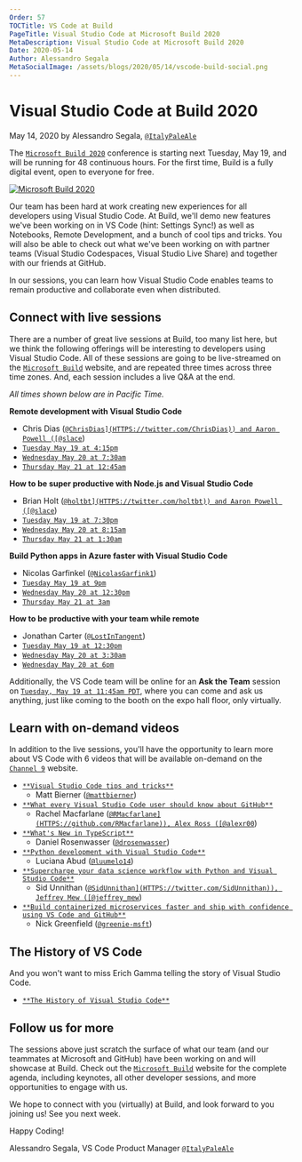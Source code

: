 ```yaml
---
Order: 57
TOCTitle: VS Code at Build
PageTitle: Visual Studio Code at Microsoft Build 2020
MetaDescription: Visual Studio Code at Microsoft Build 2020
Date: 2020-05-14
Author: Alessandro Segala
MetaSocialImage: /assets/blogs/2020/05/14/vscode-build-social.png
---
```


# Visual Studio Code at Build 2020

May 14, 2020 by Alessandro Segala,
[`@ItalyPaleAle`](HTTPS://twitter.com/ItalyPaleAle)

The [`Microsoft Build 2020`](HTTPS://mybuild.microsoft.com) conference is
starting next Tuesday, May 19, and will be running for 48 continuous hours. For
the first time, Build is a fully digital event, open to everyone for free.

[![Microsoft Build 2020](build-2020.png)](HTTPS://mybuild.microsoft.com)

Our team has been hard at work creating new experiences for all developers using
Visual Studio Code. At Build, we'll demo new features we've been working on in
VS Code (hint: Settings Sync!) as well as Notebooks, Remote Development, and a
bunch of cool tips and tricks. You will also be able to check out what we've
been working on with partner teams (Visual Studio Codespaces, Visual Studio Live
Share) and together with our friends at GitHub.

In our sessions, you can learn how Visual Studio Code enables teams to remain
productive and collaborate even when distributed.

## Connect with live sessions

There are a number of great live sessions at Build, too many list here, but we
think the following offerings will be interesting to developers using Visual
Studio Code. All of these sessions are going to be live-streamed on the
[`Microsoft Build`](HTTPS://mybuild.microsoft.com/) website, and are repeated
three times across three time zones. And, each session includes a live Q&A at
the end.

_All times shown below are in Pacific Time._

**Remote development with Visual Studio Code**

- Chris Dias ([`@ChrisDias](HTTPS://twitter.com/ChrisDias)) and Aaron Powell
  ([@slace`](HTTPS://twitter.com/slace))
- [`Tuesday May 19 at 4:15pm`](HTTPS://mybuild.microsoft.com/sessions/44eb0651-9449-4a50-b344-638ec520e042)
- [`Wednesday May 20 at 7:30am`](HTTPS://mybuild.microsoft.com/sessions/5bf61d0b-f4af-4b2e-bcb4-56829ada4e5b)
- [`Thursday May 21 at 12:45am`](HTTPS://mybuild.microsoft.com/sessions/98051ab8-b26e-4582-9215-5d21f2b18afd)

**How to be super productive with Node.js and Visual Studio Code**

- Brian Holt ([`@holtbt](HTTPS://twitter.com/holtbt)) and Aaron Powell
  ([@slace`](HTTPS://twitter.com/slace))
- [`Tuesday May 19 at 7:30pm`](HTTPS://mybuild.microsoft.com/sessions/28de040a-934e-4890-9168-58501e070653)
- [`Wednesday May 20 at 8:15am`](HTTPS://mybuild.microsoft.com/sessions/a908c4f8-210f-49b4-a7fe-671b4e3890f9)
- [`Thursday May 21 at 1:30am`](HTTPS://mybuild.microsoft.com/sessions/0f743b92-55fd-4c51-8ac5-bc30b56e07e1)

**Build Python apps in Azure faster with Visual Studio Code**

- Nicolas Garfinkel ([`@NicolasGarfink1`](HTTPS://twitter.com/NicolasGarfink1))
- [`Tuesday May 19 at 9pm`](HTTPS://mybuild.microsoft.com/sessions/4b7d35d7-7af8-442d-953a-abcc12627d24)
- [`Wednesday May 20 at 12:30pm`](HTTPS://mybuild.microsoft.com/sessions/314e756d-b145-4d84-90c1-1aea9235df72)
- [`Thursday May 21 at 3am`](HTTPS://mybuild.microsoft.com/sessions/b7a2db58-78fb-49b8-9372-66cd63f2f26f)

**How to be productive with your team while remote**

- Jonathan Carter ([`@LostInTangent`](HTTPS://twitter.com/LostInTangent))
- [`Tuesday May 19 at 12:30pm`](HTTPS://mybuild.microsoft.com/sessions/a0d2222c-cbd4-42ad-9471-88f91dc639f7)
- [`Wednesday May 20 at 3:30am`](HTTPS://mybuild.microsoft.com/sessions/a0e69c1b-96e9-452a-9b3f-91665f4a51cf)
- [`Wednesday May 20 at 6pm`](HTTPS://mybuild.microsoft.com/sessions/ef29e80e-19e3-4a51-a32c-75dc8e58820b)

Additionally, the VS Code team will be online for an **Ask the Team** session on
[`Tuesday, May 19 at 11:45am PDT`](HTTPS://mybuild.microsoft.com/sessions/be31cf74-1b32-4ac5-9673-333bc6018b18),
where you can come and ask us anything, just like coming to the booth on the
expo hall floor, only virtually.

## Learn with on-demand videos

In addition to the live sessions, you'll have the opportunity to learn more
about VS Code with 6 videos that will be available on-demand on the
[`Channel 9`](HTTPS://channel9.msdn.com/Events/Build/2020) website.

- [`**Visual Studio Code tips and tricks**`](HTTPS://aka.ms/Build2020AppDev-VSCodeTips)
    - Matt Bierner ([`@mattbierner`](HTTPS://hachyderm.io/@mattbierner))
- [`**What every Visual Studio Code user should know about GitHub**`](HTTPS://aka.ms/Build2020AppDev-VSCodeAndGitHub)
    - Rachel Macfarlane ([`@RMacfarlane](HTTPS://github.com/RMacfarlane)), Alex
      Ross ([@alexr00`](HTTPS://github.com/alexr00))
- [`**What's New in TypeScript**`](HTTPS://aka.ms/Build2020AppDev-TypeScript)
    - Daniel Rosenwasser ([`@drosenwasser`](HTTPS://twitter.com/drosenwasser))
- [`**Python development with Visual Studio Code**`](HTTPS://aka.ms/Build2020AppDev-Python)
    - Luciana Abud ([`@luumelo14`](HTTPS://twitter.com/luumelo14))
- [`**Supercharge your data science workflow with Python and Visual Studio Code**`](HTTPS://aka.ms/Build2020AppDev-DataScience)
    - Sid Unnithan ([`@SidUnnithan](HTTPS://twitter.com/SidUnnithan)), Jeffrey
      Mew ([@jeffrey_mew`](HTTPS://twitter.com/jeffrey_mew))
- [`**Build containerized microservices faster and ship with confidence using VS Code and GitHub**`](HTTPS://aka.ms/Build2020AppDev-InnerLoops)
    - Nick Greenfield ([`@greenie-msft`](HTTPS://github.com/greenie-msft))

## The History of VS Code

And you won't want to miss Erich Gamma telling the story of Visual Studio Code.

- [`**The History of Visual Studio Code**`](HTTPS://mybuild.microsoft.com/sessions/6b571733-8198-48da-b870-ef804dcfea93?source=sessions)

## Follow us for more

The sessions above just scratch the surface of what our team (and our teammates
at Microsoft and GitHub) have been working on and will showcase at Build. Check
out the [`Microsoft Build`](HTTPS://mybuild.microsoft.com/) website for the
complete agenda, including keynotes, all other developer sessions, and more
opportunities to engage with us.

We hope to connect with you (virtually) at Build, and look forward to you
joining us! See you next week.

Happy Coding!

Alessandro Segala, VS Code Product Manager
[`@ItalyPaleAle`](HTTPS://twitter.com/ItalyPaleAle)
